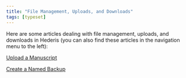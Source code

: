 ```yaml
---
title: "File Management, Uploads, and Downloads"
tags: [typeset]
---
```

 
<html><body><section data-type="chapter" class="hsecchapter" data-hederis-type="hsecchapter" id="intro-file-management" data-pi-attrs="id: intro-file-management; data-tags: typeset;" role="doc-chapter" data-tags="typeset" data-author-name=" " data-book-title=" " title="File Management, Uploads, and Downloads"><p class="hblkp" data-hederis-type="hblkp" id="pCM1qDn2s">Here are some articles dealing with file management, uploads, and downloads in Hederis (you can also find these articles in the navigation menu to the left): </p><p class="hblkp" data-hederis-type="hblkp" id="pXdvtW1F9"><a href="{% link _docs/upload-a-manuscript.md %}" class="hspana" data-hederis-type="hspana" id="piPZ1wDiF">Upload a Manuscript</a></p><p class="hblkp" data-hederis-type="hblkp" id="pQjC2p0Pc"><a href="{% link _docs/snapshots.md %}" class="hspana" data-hederis-type="hspana" id="p5UKuAyFU">Create a Named Backup</a></p></section></body></html>
